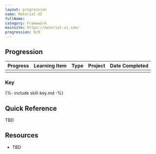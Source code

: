 ```yaml
---
layout: progression
name: Material-UI
fullName: 
category: Framework
mainsite: https://material-ui.com/
progression: 0/0
---
```


## Progression

| Progress | Learning Item | Type | Project | Date Completed |
| :------: | ------------- | ---- | ------- | -------------- |
|  |  |  |  |  |


### Key

{%- include skill-key.md -%}


## Quick Reference

TBD

## Resources

- TBD